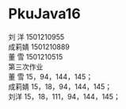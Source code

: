 # PkuJava16
 刘  洋 1501210955</br>
 成莉婧 1501210889</br>
 董  雪 1501210515</br>
 第三次作业</br>
   董  雪 15，94，144，145；</br>
   成莉婧 15，18，94，144，145；</br>
   刘洋  15，18，111，94，144，145； </br>
 